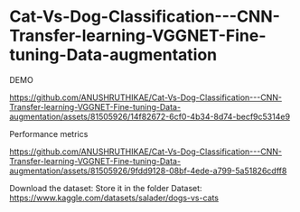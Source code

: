 # Cat-Vs-Dog-Classification---CNN-Transfer-learning-VGGNET-Fine-tuning-Data-augmentation

DEMO

https://github.com/ANUSHRUTHIKAE/Cat-Vs-Dog-Classification---CNN-Transfer-learning-VGGNET-Fine-tuning-Data-augmentation/assets/81505926/14f82672-6cf0-4b34-8d74-becf9c5314e9

Performance metrics

https://github.com/ANUSHRUTHIKAE/Cat-Vs-Dog-Classification---CNN-Transfer-learning-VGGNET-Fine-tuning-Data-augmentation/assets/81505926/9fdd9128-08bf-4ede-a799-5a51826cdff8

Download the dataset:
Store it in the folder Dataset: https://www.kaggle.com/datasets/salader/dogs-vs-cats
